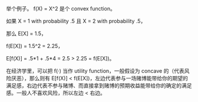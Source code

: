 举个例子。
f(X) = X^2 是个 convex function。

如果 X = 1 with probability .5 且 X = 2 with probability .5，

那么 E\[X\] = 1.5，

f(E\[X\]) = 1.5^2 = 2.25，

E\[f(X)\] = .5\*1 + .5\*4 = 2.5 > 2.25 = f(E\[X\])。

在经济学里，可以把 f(·) 当作 utility function，一般假设为 concave 的（代表风险厌恶），那么则有 E\[f(X)\] < f(E\[X\])，左边代表参与一场赌博能带给你的期望的满足感，右边代表不参与赌博、而直接拿到赌博的预期收益能带给你的确定的满足感。一般人不喜欢风险，所以左边 < 右边。